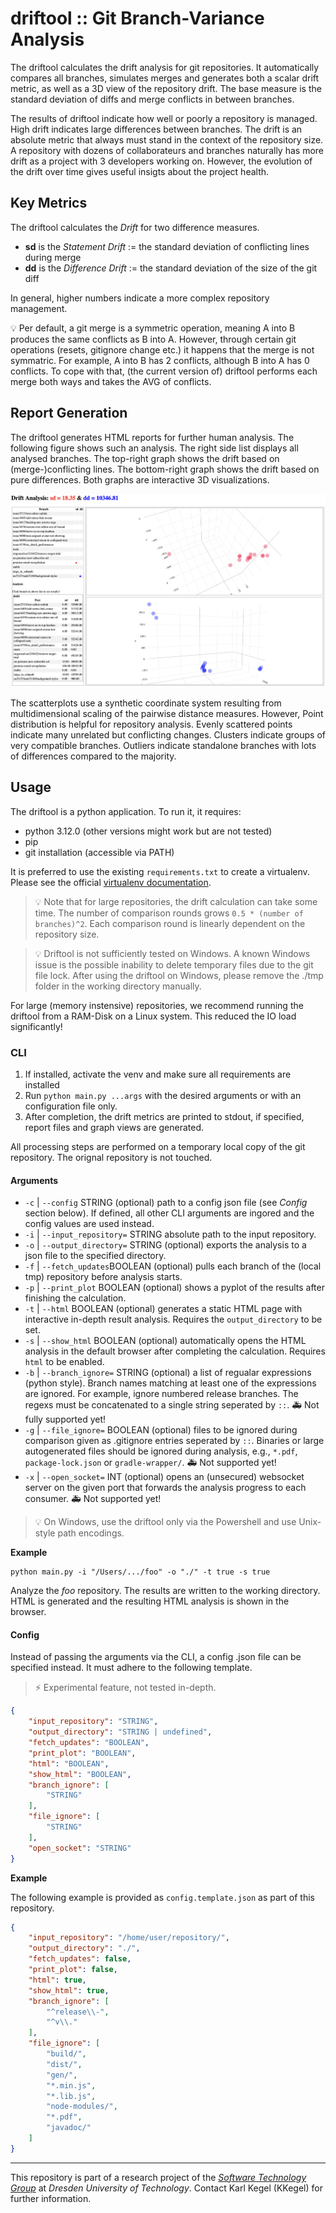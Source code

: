 # driftool :: Git Branch-Variance Analysis

The driftool calculates the drift analysis for git repositories. It automatically compares all branches, simulates merges and generates both a scalar drift metric, as well as a 3D view of the repository drift.
The base measure is the standard deviation of diffs and merge conflicts in between branches.

The results of driftool indicate how well or poorly a repository is managed. High drift indicates large differences between branches. The drift is an absolute metric that always must stand in the context of the repository size. A repository with dozens of collaborateurs and branches naturally has more drift as a project with 3 developers working on. However, the evolution of the drift over time gives useful insigts about the project health.

## Key Metrics

The driftool calculates the *Drift* for two difference measures.

* **sd** is the *Statement Drift* := the standard deviation of conflicting lines during merge
* **dd** is the *Difference Drift* := the standard deviation of the size of the git diff

In general, higher numbers indicate a more complex repository management.

:bulb: Per default, a git merge is a symmetric operation, meaning A into B produces the same conflicts as B into A. However, through certain git operations (resets, gitignore change etc.) it happens that the merge is not symmatric. For example, A into B has 2 conflicts, although B into A has 0 conflicts. To cope with that, (the current version of) driftool performs each merge both ways and takes the AVG of conflicts.

## Report Generation

The driftool generates HTML reports for further human analysis. The following figure shows such an analysis. The right side list displays all analysed branches. The top-right graph shows the drift based on (merge-)conflicting lines. The bottom-right graph shows the drift based on pure differences. Both graphs are interactive 3D visualizations.

![Driftool results screenshot](./doc/screenshot_result_example.png)

The scatterplots use a synthetic coordinate system resulting from multidimensional scaling of the pairwise distance measures. However, Point distribution is helpful for repository analysis. Evenly scattered points indicate many unrelated but conflicting changes. Clusters indicate groups of very compatible branches. Outliers indicate standalone branches with lots of differences compared to the majority.

## Usage

The driftool is a python application. To run it, it requires:
- python 3.12.0 (other versions might work but are not tested)
- pip
- git installation (accessible via PATH) 

It is preferred to use the existing ``requirements.txt`` to create a virtualenv.
Please see the official [virtualenv documentation](https://packaging.python.org/en/latest/guides/installing-using-pip-and-virtual-environments/#install-packages-in-a-virtual-environment-using-pip-and-venv).

> :bulb: Note that for large repositories, the drift calculation can take some time. The number of comparison rounds grows ``0.5 * (number of branches)^2``. Each comparison round is linearly dependent on the repository size.

> :bulb: Driftool is not sufficiently tested on Windows. A known Windows issue is the possible inability to delete temporary files due to the git file lock. After using the driftool on Windows, please remove the ./tmp folder in the working directory manually.

For large (memory instensive) repositories, we recommend running the driftool from a RAM-Disk on a Linux system. This reduced the IO load significantly!

### CLI

1. If installed, activate the venv and make sure all requirements are installed
2. Run ```python main.py ...args``` with the desired arguments or with an configuration file only.
3. After completion, the drift metrics are printed to stdout, if specified, report files and graph views are generated.

All processing steps are performed on a temporary local copy of the git repository. The orignal repository is not touched.

#### Arguments

* ``-c`` | ``--config`` STRING (optional) path to a config json file (see *Config* section below). If defined, all other CLI arguments are ingored and the config values are used instead.
* ``-i`` | ``--input_repository=`` STRING absolute path to the input repository.
* ``-o`` | ``--output_directory=`` STRING (optional) exports the analysis to a json file to the specified directory.
* ``-f`` | ``--fetch_updates``BOOLEAN (optional) pulls each branch of the (local tmp) repository before analysis starts.
* ``-p`` | ``--print_plot`` BOOLEAN (optional) shows a pyplot of the results after finishing the calculation.
* ``-t`` | ``--html`` BOOLEAN (optional) generates a static HTML page with interactive in-depth result analysis. Requires the ``output_directory`` to be set.
* ``-s`` | ``--show_html`` BOOLEAN (optional) automatically opens the HTML analysis in the default browser after completing the calculation. Requires ``html`` to be enabled.
* ``-b`` | ``--branch_ignore=`` STRING (optional) a list of regualar expressions (python style). Branch names matching at least one of the expressions are ignored. For example, ignore numbered release branches. The regexs must be concatenated to a single string seperated by ``::``. :ambulance: Not fully supported yet!
* ``-g`` | ``--file_ignore=`` BOOLEAN (optional) files to be ignored during comparison given as .gitignore entries seperated by ``::``. Binaries or large autogenerated files should be ignored during analysis, e.g., ``*.pdf``, ``package-lock.json`` or ``gradle-wrapper/``. :ambulance: Not supported yet!
* ``-x`` | ``--open_socket=`` INT (optional) opens an (unsecured) websocket server on the given port that forwards the analysis progress to each consumer. :ambulance: Not supported yet!

> :bulb: On Windows, use the driftool only via the Powershell and use Unix-style path encodings.

**Example**

```
python main.py -i "/Users/.../foo" -o "./" -t true -s true
```

Analyze the *foo* repository. The results are written to the working directory. HTML is generated and the resulting HTML analysis is shown in the browser.

#### Config

Instead of passing the arguments via the CLI, a config .json file can be specified instead. It must adhere to the following template.

> :zap: Experimental feature, not tested in-depth.

```JSON
{
    "input_repository": "STRING",
    "output_directory": "STRING | undefined",
    "fetch_updates": "BOOLEAN",
    "print_plot": "BOOLEAN",
    "html": "BOOLEAN",
    "show_html": "BOOLEAN",
    "branch_ignore": [
        "STRING"
    ],
    "file_ignore": [
        "STRING"
    ],
    "open_socket": "STRING"
}
```

**Example**

The following example is provided as ``config.template.json`` as part of this repository.

```JSON
{
    "input_repository": "/home/user/repository/",
    "output_directory": "./",
    "fetch_updates": false,
    "print_plot": false,
    "html": true,
    "show_html": true,
    "branch_ignore": [
        "^release\\-",
        "^v\\."
    ],
    "file_ignore": [
        "build/",
        "dist/",
        "gen/",
        "*.min.js",
        "*.lib.js",
        "node-modules/",
        "*.pdf",
        "javadoc/"
    ]
}
```

---

This repository is part of a research project of the [*Software Technology Group*](https://tu-dresden.de/ing/informatik/smt/st?set_language=en) at *Dresden University of Technology*.
Contact Karl Kegel (KKegel) for further information. 